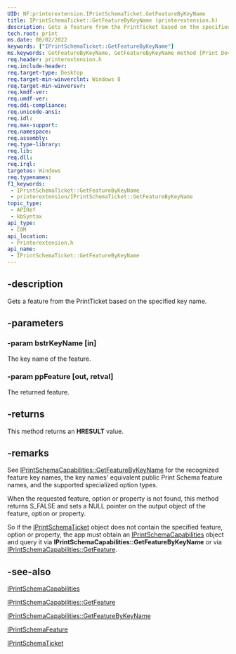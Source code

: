 ```yaml
---
UID: NF:printerextension.IPrintSchemaTicket.GetFeatureByKeyName
title: IPrintSchemaTicket::GetFeatureByKeyName (printerextension.h)
description: Gets a feature from the PrintTicket based on the specified key name.
tech.root: print
ms.date: 08/02/2022
keywords: ["IPrintSchemaTicket::GetFeatureByKeyName"]
ms.keywords: GetFeatureByKeyName, GetFeatureByKeyName method [Print Devices], GetFeatureByKeyName method [Print Devices],IPrintSchemaTicket interface, IPrintSchemaTicket, IPrintSchemaTicket interface [Print Devices],GetFeatureByKeyName method, IPrintSchemaTicket.GetFeatureByKeyName, IPrintSchemaTicket::GetFeatureByKeyName, print.iprintschematicket_getfeaturebykeyname, printerextension/IPrintSchemaTicket::GetFeatureByKeyName
req.header: printerextension.h
req.include-header: 
req.target-type: Desktop
req.target-min-winverclnt: Windows 8
req.target-min-winversvr: 
req.kmdf-ver: 
req.umdf-ver: 
req.ddi-compliance: 
req.unicode-ansi: 
req.idl: 
req.max-support: 
req.namespace: 
req.assembly: 
req.type-library: 
req.lib: 
req.dll: 
req.irql: 
targetos: Windows
req.typenames: 
f1_keywords:
 - IPrintSchemaTicket::GetFeatureByKeyName
 - printerextension/IPrintSchemaTicket::GetFeatureByKeyName
topic_type:
 - APIRef
 - kbSyntax
api_type:
 - COM
api_location:
 - Printerextension.h
api_name:
 - IPrintSchemaTicket::GetFeatureByKeyName
---
```


## -description

Gets a feature from the PrintTicket based on the specified key name.

## -parameters

### -param bstrKeyName [in]

The key name of the feature.

### -param ppFeature [out, retval]

The returned feature.

## -returns

This method returns an **HRESULT** value.

## -remarks

See [IPrintSchemaCapabilities::GetFeatureByKeyName](./nf-printerextension-iprintschemacapabilities-getfeaturebykeyname.md) for the recognized feature key names, the key names' equivalent public Print Schema feature names, and the supported specialized option types.

When the requested feature, option or property is not found, this method returns S_FALSE and sets a NULL pointer on the output object of the feature, option or property.

So if the [IPrintSchemaTicket](./nn-printerextension-iprintschematicket.md) object does not contain the specified feature, option or property, the app must obtain an [IPrintSchemaCapabilities](./nn-printerextension-iprintschemacapabilities.md) object and query it via **IPrintSchemaCapabilities::GetFeatureByKeyName** or via [IPrintSchemaCapabilities::GetFeature](./nf-printerextension-iprintschemacapabilities-getfeature.md).

## -see-also

[IPrintSchemaCapabilities](./nn-printerextension-iprintschemacapabilities.md)

[IPrintSchemaCapabilities::GetFeature](./nf-printerextension-iprintschemacapabilities-getfeature.md)

[IPrintSchemaCapabilities::GetFeatureByKeyName](./nf-printerextension-iprintschemacapabilities-getfeaturebykeyname.md)

[IPrintSchemaFeature](./nn-printerextension-iprintschemafeature.md)

[IPrintSchemaTicket](./nn-printerextension-iprintschematicket.md)